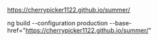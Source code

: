 https://cherrypicker1122.github.io/summer/


ng build --configuration production --base-href="https://cherrypicker1122.github.io/summer/"